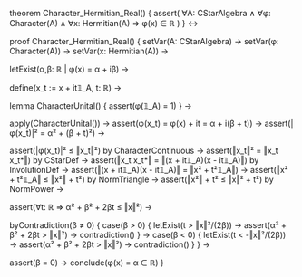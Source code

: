 theorem Character_Hermitian_Real() {
  assert(
    ∀A: CStarAlgebra ∧ ∀φ: Character(A) ∧ ∀x: Hermitian(A) ⇒
    φ(x) ∈ ℝ
  )
} ↔

proof Character_Hermitian_Real() {
  setVar(A: CStarAlgebra) →
  setVar(φ: Character(A)) →
  setVar(x: Hermitian(A)) →
  
  letExist(α,β: ℝ | φ(x) = α + iβ) →
  
  define(x_t := x + it𝟙_A, t: ℝ) →
  
  lemma CharacterUnital() {
    assert(φ(𝟙_A) = 1)
  } →
  
  apply(CharacterUnital()) →
  assert(φ(x_t) = φ(x) + it = α + i(β + t)) →
  assert(|φ(x_t)|² = α² + (β + t)²) →
  
  assert(|φ(x_t)|² ≤ ‖x_t‖²) by CharacterContinuous →
  assert(‖x_t‖² = ‖x_t x_t*‖) by CStarDef →
  assert(‖x_t x_t*‖ = ‖(x + it𝟙_A)(x - it𝟙_A)‖) by InvolutionDef →
  assert(‖(x + it𝟙_A)(x - it𝟙_A)‖ = ‖x² + t²𝟙_A‖) →
  assert(‖x² + t²𝟙_A‖ ≤ ‖x²‖ + t²) by NormTriangle →
  assert(‖x²‖ + t² ≤ ‖x‖² + t²) by NormPower →
  
  assert(∀t: ℝ ⇒ α² + β² + 2βt ≤ ‖x‖²) →
  
  byContradiction(β ≠ 0) {
    case(β > 0) {
      letExist(t > ‖x‖²/(2β)) →
      assert(α² + β² + 2βt > ‖x‖²) →
      contradiction()
    } →
    case(β < 0) {
      letExist(t < -‖x‖²/(2β)) →
      assert(α² + β² + 2βt > ‖x‖²) →
      contradiction()
    }
  } →
  
  assert(β = 0) →
  conclude(φ(x) = α ∈ ℝ)
}